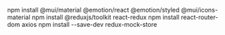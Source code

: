 <!-- dependencias necesarias -->
npm install @mui/material @emotion/react @emotion/styled @mui/icons-material
npm install @reduxjs/toolkit react-redux
npm install react-router-dom axios
npm install --save-dev redux-mock-store